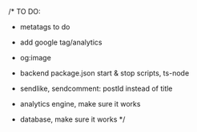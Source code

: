 /*
TO DO:
- metatags to do
- add google tag/analytics
- og:image

- backend package.json start & stop scripts, ts-node

- sendlike, sendcomment: postId instead of title
- analytics engine, make sure it works
- database, make sure it works
*/
